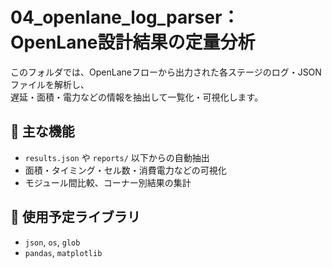 # 04_openlane_log_parser：OpenLane設計結果の定量分析

このフォルダでは、OpenLaneフローから出力された各ステージのログ・JSONファイルを解析し、  
遅延・面積・電力などの情報を抽出して一覧化・可視化します。

## 📌 主な機能

- `results.json` や `reports/` 以下からの自動抽出
- 面積・タイミング・セル数・消費電力などの可視化
- モジュール間比較、コーナー別結果の集計

## 🐍 使用予定ライブラリ

- `json`, `os`, `glob`
- `pandas`, `matplotlib`
